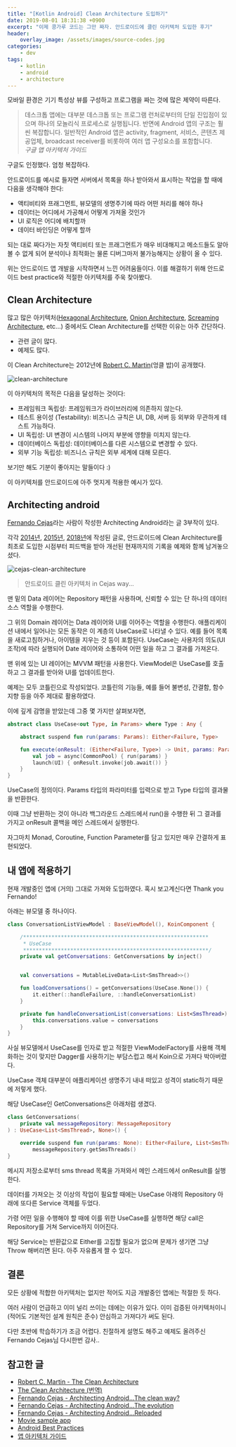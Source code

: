 ```yaml
---
title: "[Kotlin Android] Clean Architecture 도입하기"
date: 2019-08-01 18:31:38 +0900
excerpt: "이제 콩가루 코드는 그만 짜자. 안드로이드에 클린 아키텍처 도입한 후기"
header:
    overlay_image: /assets/images/source-codes.jpg
categories:
    - dev
tags:
    - kotlin
    - android
    - architecture
---
```


모바일 환경은 기기 특성상 뷰를 구성하고 프로그램을 짜는 것에 많은 제약이 따른다.

> 데스크톱 앱에는 대부분 데스크톱 또는 프로그램 런처로부터의 단일 진입점이 있으며 하나의 모놀리식 프로세스로 실행됩니다.
반면에 Android 앱의 구조는 훨씬 복잡합니다. 일반적인 Android 앱은 activity, fragment, 서비스, 콘텐츠 제공업체, broadcast receiver를 비롯하여 여러 앱 구성요소를 포함합니다.    
*구글 앱 아키텍처 가이드*

구글도 인정했다. 엄청 복잡하다.

안드로이드를 예시로 들자면 서버에서 목록을 하나 받아와서 표시하는 작업을 할 때에 다음을 생각해야 한다:
- 액티비티와 프래그먼트, 뷰모델의 생명주기에 따라 어떤 처리를 해야 하나
- 데이터는 어디에서 가공해서 어떻게 가져올 것인가
- UI 로직은 어디에 배치할까
- 데이터 바인딩은 어떻게 할까

되는 대로 짜다가는 자칫 액티비티 또는 프래그먼트가 매우 비대해지고 메소드들도 알아볼 수 없게 되어 분석이나 최적화는 물론 디버그마저 불가능해지는 상황이 올 수 있다.

위는 안드로이드 앱 개발을 시작하면서 느낀 어려움들이다. 이를 해결하기 위해 안드로이드 best practice와 적절한 아키텍처를 주욱 찾아봤다.


## Clean Architecture

많고 많은 아키텍처([Hexagonal Architecture](http://alistair.cockburn.us/Hexagonal+architecture), [Onion Architecture](http://jeffreypalermo.com/blog/the-onion-architecture-part-1/), [Screaming Architecture](https://8thlight.com/blog/uncle-bob/2011/09/30/Screaming-Architecture.html), etc...) 중에서도 Clean Architecture를 선택한 이유는 아주 간단하다.

- 관련 글이 많다.
- 예제도 많다.

이 Clean Architecture는 2012년에 [Robert C. Martin](https://twitter.com/unclebobmartin)(엉클 밥)이 공개했다.

![clean-architecture](/assets/images/clean-architecture.png)

이 아키텍처의 목적은 다음을 달성하는 것이다:
- 프레임워크 독립성: 프레임워크가 라이브러리에 의존하지 않는다.
- 테스트 용이성 (Testability): 비즈니스 규칙은 UI, DB, 서버 등 외부와 무관하게 테스트 가능하다.
- UI 독립성: UI 변경이 시스템의 나머지 부분에 영향을 미치지 않는다.
- 데이터베이스 독립성: 데이터베이스를 다른 시스템으로 변경할 수 있다.
- 외부 기능 독립성: 비즈니스 규칙은 외부 세계에 대해 모른다.

보기만 해도 기분이 좋아지는 말들이다 :)

이 아키텍처를 안드로이드에 아주 멋지게 적용한 예시가 있다.


## Architecting android

[Fernando Cejas](https://fernandocejas.com)라는 사람이 작성한 Architecting Android라는 글 3부작이 있다.

각각 [2014년](https://fernandocejas.com/2014/09/03/architecting-android-the-clean-way/), [2015년](https://fernandocejas.com/2015/07/18/architecting-android-the-evolution/), [2018년](https://fernandocejas.com/2018/05/07/architecting-android-reloaded/)에 작성된 글로, 안드로이드에 Clean Architecture를 최초로 도입한 시점부터 피드백을 받아 개선된 현재까지의 기록을 예제와 함께 남겨놓으셨다.

![cejas-clean-architecture](/assets/images/cejas-clean-architecture.png)

> 안드로이드 클린 아키텍처 in Cejas way...

맨 밑의 Data 레이어는 Repository 패턴을 사용하며, 신뢰할 수 있는 단 하나의 데이터 소스 역할을 수행한다.

그 위의 Domain 레이어는 Data 레이어와 UI를 이어주는 역할을 수행한다. 애플리케이션 내에서 일어나는 모든 동작은 이 계층의 UseCase로 나타낼 수 있다. 예를 들어 목록을 새로고침하거나, 아이템을 지우는 것 등이 포함된다. UseCase는 사용자의 의도(UI 조작)에 따라 실행되어 Date 레이어와 소통하여 어떤 일을 하고 그 결과를 가져온다.

맨 위에 있는 UI 레이어는 MVVM 패턴을 사용한다. ViewModel은 UseCase를 호출하고 그 결과를 받아와 UI를 업데이트한다.

예제는 모두 코틀린으로 작성되었다. 코틀린의 기능들, 예를 들어 불변성, 간결함, 함수지향 등을 아주 제대로 활용하였다.

이에 깊게 감명을 받았는데 그중 몇 가지만 살펴보자면,

~~~kotlin
abstract class UseCase<out Type, in Params> where Type : Any {

    abstract suspend fun run(params: Params): Either<Failure, Type>

    fun execute(onResult: (Either<Failure, Type>) -> Unit, params: Params) {
        val job = async(CommonPool) { run(params) }
        launch(UI) { onResult.invoke(job.await()) }
    }
}
~~~

UseCase의 정의이다. Params 타입의 파라미터를 입력으로 받고 Type 타입의 결과물을 반환한다.

이때 그냥 반환하는 것이 아니라 백그라운드 스레드에서 run()을 수행한 뒤 그 결과를 가지고 onResult 콜백을 메인 스레드에서 실행한다.

자그마치 Monad, Coroutine, Function Parameter를 담고 있지만 매우 간결하게 표현되었다.


## 내 앱에 적용하기

현재 개발중인 앱에 (거의) 그대로 가져와 도입하였다. 혹시 보고계신다면 Thank you Fernando!

아래는 뷰모델 중 하나이다.

~~~kotlin
class ConversationListViewModel : BaseViewModel(), KoinComponent {

    /***********************************************************
     * UseCase
     ***********************************************************/
    private val getConversations: GetConversations by inject()


    val conversations = MutableLiveData<List<SmsThread>>()

    fun loadConversations() = getConversations(UseCase.None()) {
        it.either(::handleFailure, ::handleConversationList)
    }

    private fun handleConversationList(conversations: List<SmsThread>) {
        this.conversations.value = conversations
    }
}
~~~

사실 뷰모델에서 UseCase를 인자로 받고 적절한 ViewModelFactory를 사용해 객체화하는 것이 맞지만 Dagger를 사용하기는 부담스럽고 해서 Koin으로 가져다 박아버렸다.

UseCase 객체 대부분이 애플리케이션 생명주기 내내 떠있고 성격이 static하기 때문에 저렇게 했다.

해당 UseCase인 GetConversations은 아래처럼 생겼다.

~~~kotlin
class GetConversations(
    private val messageRepository: MessageRepository
) : UseCase<List<SmsThread>, None>() {

    override suspend fun run(params: None): Either<Failure, List<SmsThread>> =
        messageRepository.getSmsThreads()
}
~~~

메시지 저장소로부터 sms thread 목록을 가져와서 메인 스레드에서 onResult를 실행한다.

데이터를 가져오는 것 이상의 작업이 필요할 때에는 UseCase 아래의 Repository 아래에 또다른 Service 객체를 두었다.

가령 어떤 일을 수행해야 할 때에 이를 위한 UseCase를 실행하면 해당 call은 Repository를 거쳐 Service까지 이어진다.

해당 Service는 반환값으로 Either를 고집할 필요가 없으며 문제가 생기면 그냥 Throw 해버리면 된다. 아주 자유롭게 짤 수 있다.


## 결론

모든 상황에 적합한 아키텍처는 없지만 적어도 지금 개발중인 앱에는 적절한 듯 하다.

여러 사람이 언급하고 이미 널리 쓰이는 데에는 이유가 있다. 이미 검증된 아키텍처이니(적어도 기본적인 설계 원칙은 준수) 안심하고 가져다가 써도 된다.

다만 초반에 학습하기가 조금 어렵다. 친절하게 설명도 해주고 예제도 올려주신 Fernando Cejas님 다시한번 감사..


## 참고한 글

- [Robert C. Martin - The Clean Architecture](https://blog.cleancoder.com/uncle-bob/2012/08/13/the-clean-architecture.html)
- [The Clean Architecture (번역)](https://blog.coderifleman.com/2017/12/18/the-clean-architecture/)
- [Fernando Cejas - Architecting Android...The clean way?](https://fernandocejas.com/2014/09/03/architecting-android-the-clean-way/)
- [Fernando Cejas - Architecting Android...The evolution](https://fernandocejas.com/2015/07/18/architecting-android-the-evolution/)
- [Fernando Cejas - Architecting Android...Reloaded](https://fernandocejas.com/2018/05/07/architecting-android-reloaded/)
- [Movie sample app](https://github.com/android10/Android-CleanArchitecture-Kotlin)
- [Android Best Practices](https://github.com/futurice/android-best-practices)
- [앱 아키텍처 가이드](https://developer.android.com/jetpack/docs/guide)

